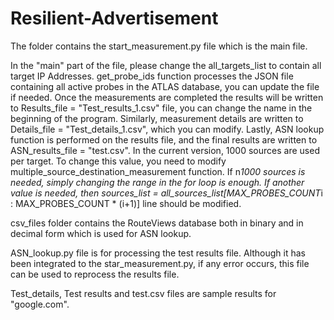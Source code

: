 # Resilient-Advertisement

The folder contains the start_measurement.py file which is the main file.



In the "main" part of the file, please change the all_targets_list to contain all target
IP Addresses. get_probe_ids function processes the JSON file containing all active probes
in the ATLAS database, you can update the file if needed. Once the measurements are completed
the results will be written to Results_file = "Test_results_1.csv" file, you can change the name in the beginning of the program. 
Similarly, measurement details are written to Details_file = "Test_details_1.csv", which you can modify.
Lastly, ASN lookup function is performed on the results file, and the final results are written to ASN_results_file = "test.csv".
In the current version, 1000 sources are used per target. To change this value, you need to modify multiple_source_destination_measurement function. 
If n*1000 sources is needed, simply changing the range in the for loop is enough.
If another value is needed, then sources_list = all_sources_list[MAX_PROBES_COUNT*i : MAX_PROBES_COUNT * (i+1)] line should be modified.



csv_files folder contains the RouteViews database both in binary and in decimal form which is used for ASN lookup.



ASN_lookup.py file is for processing the test results file. Although it has been integrated to the star_measurement.py, 
if any error occurs, this file can be used to reprocess the results file.



Test_details, Test results and test.csv files are sample results for "google.com".
